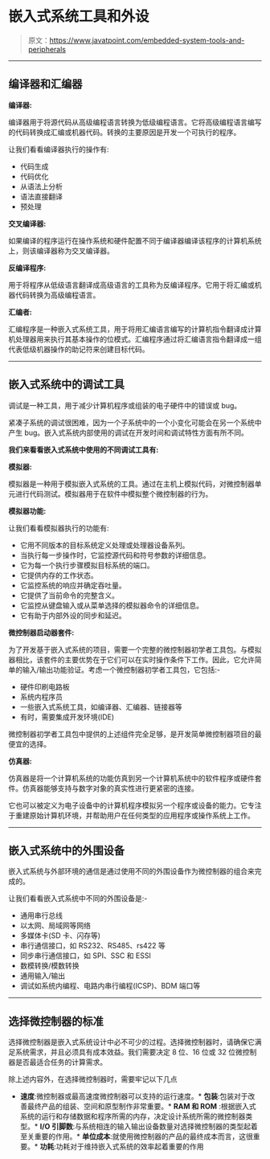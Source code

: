 # 嵌入式系统工具和外设

> 原文：<https://www.javatpoint.com/embedded-system-tools-and-peripherals>

* * *

## 编译器和汇编器

**编译器:**

编译器用于将源代码从高级编程语言转换为低级编程语言。它将高级编程语言编写的代码转换成汇编或机器代码。转换的主要原因是开发一个可执行的程序。

让我们看看编译器执行的操作有:

*   代码生成
*   代码优化
*   从语法上分析
*   语法直接翻译
*   预处理

**交叉编译器:**

如果编译的程序运行在操作系统和硬件配置不同于编译器编译该程序的计算机系统上，则该编译器称为交叉编译器。

**反编译程序:**

用于将程序从低级语言翻译成高级语言的工具称为反编译程序。它用于将汇编或机器代码转换为高级编程语言。

**汇编者:**

汇编程序是一种嵌入式系统工具，用于将用汇编语言编写的计算机指令翻译成计算机处理器用来执行其基本操作的位模式。汇编程序通过将汇编语言指令翻译成一组代表低级机器操作的助记符来创建目标代码。

* * *

## 嵌入式系统中的调试工具

调试是一种工具，用于减少计算机程序或组装的电子硬件中的错误或 bug。

紧凑子系统的调试很困难，因为一个子系统中的一个小变化可能会在另一个系统中产生 bug。嵌入式系统内部使用的调试在开发时间和调试特性方面有所不同。

**我们来看看嵌入式系统中使用的不同调试工具有:**

**模拟器:**

模拟器是一种用于模拟嵌入式系统的工具。通过在主机上模拟代码，对微控制器单元进行代码测试。模拟器用于在软件中模拟整个微控制器的行为。

**模拟器功能:**

让我们看看模拟器执行的功能有:

*   它用不同版本的目标系统定义处理或处理器设备系列。
*   当执行每一步操作时，它监控源代码和符号参数的详细信息。
*   它为每一个执行步骤模拟目标系统的端口。
*   它提供内存的工作状态。
*   它监控系统的响应并确定吞吐量。
*   它提供了当前命令的完整含义。
*   它监控从键盘输入或从菜单选择的模拟器命令的详细信息。
*   它有助于内部外设的同步和延迟。

**微控制器启动器套件:**

为了开发基于嵌入式系统的项目，需要一个完整的微控制器初学者工具包。与模拟器相比，该套件的主要优势在于它们可以在实时操作条件下工作。因此，它允许简单的输入/输出功能验证。考虑一个微控制器初学者工具包，它包括:-

*   硬件印刷电路板
*   系统内程序员
*   一些嵌入式系统工具，如编译器、汇编器、链接器等
*   有时，需要集成开发环境(IDE)

微控制器初学者工具包中提供的上述组件完全足够，是开发简单微控制器项目的最便宜的选择。

**仿真器:**

仿真器是将一个计算机系统的功能仿真到另一个计算机系统中的软件程序或硬件套件。仿真器能够支持与数字对象的真实性进行更紧密的连接。

它也可以被定义为电子设备中的计算机程序模拟另一个程序或设备的能力。它专注于重建原始计算机环境，并帮助用户在任何类型的应用程序或操作系统上工作。

* * *

## 嵌入式系统中的外围设备

嵌入式系统与外部环境的通信是通过使用不同的外围设备作为微控制器的组合来完成的。

让我们看看嵌入式系统中不同的外围设备是:-

*   通用串行总线
*   以太网、局域网等网络
*   多媒体卡(SD 卡、闪存等)
*   串行通信接口，如 RS232、RS485、rs422 等
*   同步串行通信接口，如 SPI、SSC 和 ESSI
*   数模转换/模数转换
*   通用输入/输出
*   调试如系统内编程、电路内串行编程(ICSP)、BDM 端口等

* * *

## 选择微控制器的标准

选择微控制器是嵌入式系统设计中必不可少的过程。选择微控制器时，请确保它满足系统需求，并且必须具有成本效益。我们需要决定 8 位、16 位或 32 位微控制器是否最适合任务的计算需求。

除上述内容外，在选择微控制器时，需要牢记以下几点

*   **速度**:微控制器或最高速度微控制器可以支持的运行速度。*   **包装**:包装对于改善最终产品的组装、空间和原型制作非常重要。*   **RAM 和 ROM** :根据嵌入式系统的运行和存储数据和程序所需的内存，决定设计系统所需的微控制器类型。*   **I/O 引脚数**:与系统相连的输入输出设备数量对选择微控制器的类型起着至关重要的作用。*   **单位成本**:就使用微控制器的产品的最终成本而言，这很重要。*   **功耗**:功耗对于维持嵌入式系统的效率起着重要的作用
